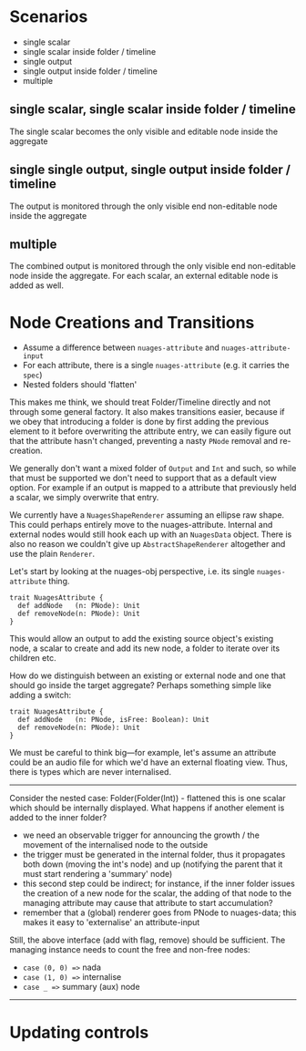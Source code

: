 # Scenarios

- single scalar
- single scalar inside folder / timeline
- single output
- single output inside folder / timeline
- multiple

## single scalar, single scalar inside folder / timeline

The single scalar becomes the only visible and editable node inside the aggregate

## single single output, single output inside folder / timeline

The output is monitored through the only visible end non-editable node inside the aggregate

## multiple

The combined output is monitored through the only visible end non-editable node inside the aggregate.
For each scalar, an external editable node is added as well.

# Node Creations and Transitions

- Assume a difference between `nuages-attribute` and `nuages-attribute-input`
- For each attribute, there is a single `nuages-attribute` (e.g. it carries the `spec`)
- Nested folders should 'flatten'

This makes me think, we should treat Folder/Timeline directly and not through some general factory.
It also makes transitions easier, because if we obey that introducing a folder is done by first adding
the previous element to it before overwriting the attribute entry, we can easily figure out that the
attribute hasn't changed, preventing a nasty `PNode` removal and re-creation.

We generally don't want a mixed folder of `Output` and `Int` and such, so while that must be
supported we don't need to support that as a default view option. For example if an output is mapped
to a attribute that previously held a scalar, we simply overwrite that entry.

We currently have a `NuagesShapeRenderer` assuming an ellipse raw shape. This could perhaps entirely
move to the nuages-attribute. Internal and external nodes would still hook each up with an `NuagesData` object.
There is also no reason we couldn't give up `AbstractShapeRenderer` altogether and use the plain `Renderer`.

Let's start by looking at the nuages-obj perspective, i.e. its single `nuages-attribute` thing.

    trait NuagesAttribute {
      def addNode   (n: PNode): Unit
      def removeNode(n: PNode): Unit
    }
    
This would allow an output to add the existing source object's existing node, a scalar to create and add its
new node, a folder to iterate over its children etc.

How do we distinguish between an existing or external node and one that should go inside the target aggregate?
Perhaps something simple like adding a switch:

    trait NuagesAttribute {
      def addNode   (n: PNode, isFree: Boolean): Unit
      def removeNode(n: PNode): Unit
    }

We must be careful to think big&mdash;for example, let's assume an attribute could be an audio file for which
we'd have an external floating view. Thus, there is types which are never internalised.

-----------------

Consider the nested case: Folder(Folder(Int)) - flattened this is one scalar which should be internally displayed.
What happens if another element is added to the inner folder?

- we need an observable trigger for announcing the growth / the movement of the internalised node to the outside
- the trigger must be generated in the internal folder, thus it propagates both down (moving the int's node)
  and up (notifying the parent that it must start rendering a 'summary' node)
- this second step could be indirect; for instance, if the inner folder issues the creation of a new node for
  the scalar, the adding of that node to the managing attribute may cause that attribute to start accumulation?
- remember that a (global) renderer goes from PNode to nuages-data; this makes it easy to 'externalise' an
  attribute-input

Still, the above interface (add with flag, remove) should be sufficient. The managing instance needs to count
the free and non-free nodes:

- `case (0, 0) =>` nada
- `case (1, 0) =>` internalise
- `case _ =>` summary (aux) node

-----------------

# Updating controls

